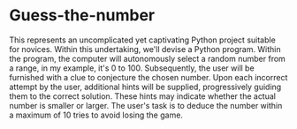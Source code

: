 # Guess-the-number
This represents an uncomplicated yet captivating Python project suitable for novices. Within this undertaking, we'll devise a Python program. Within the program, the computer will autonomously select a random number from a range, in my example, it's 0 to 100. Subsequently, the user will be furnished with a clue to conjecture the chosen number. Upon each incorrect attempt by the user, additional hints will be supplied, progressively guiding them to the correct solution. These hints may indicate whether the actual number is smaller or larger. The user's task is to deduce the number within a maximum of 10 tries to avoid losing the game.
